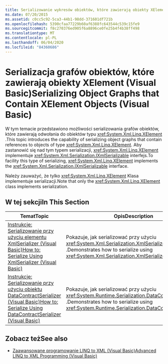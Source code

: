 ```yaml
---
title: Serializowanie wykresów obiektów, które zawierają obiekty XElement
ms.date: 07/20/2015
ms.assetid: c0cc5c92-5ca3-44b1-98dd-371601df721b
ms.openlocfilehash: 5390cfaa77229b60af6388fc643544c539c15fe9
ms.sourcegitcommit: f8c270376ed905f6a8896ce0fe25b4f4b38ff498
ms.translationtype: MT
ms.contentlocale: pl-PL
ms.lasthandoff: 06/04/2020
ms.locfileid: "84360686"
---
```

# <a name="serializing-object-graphs-that-contain-xelement-objects-visual-basic"></a><span data-ttu-id="46df9-102">Serializacja grafów obiektów, które zawierają obiekty XElement (Visual Basic)</span><span class="sxs-lookup"><span data-stu-id="46df9-102">Serializing Object Graphs that Contain XElement Objects (Visual Basic)</span></span>
<span data-ttu-id="46df9-103">W tym temacie przedstawiono możliwości serializowania grafów obiektów, które zawierają odwołania do obiektów typu <xref:System.Xml.Linq.XElement> .</span><span class="sxs-lookup"><span data-stu-id="46df9-103">This topic introduces the capability of serializing object graphs that contain references to objects of type <xref:System.Xml.Linq.XElement>.</span></span> <span data-ttu-id="46df9-104">Aby zastanowić się nad tym typem serializacji, <xref:System.Xml.Linq.XElement> implementuje <xref:System.Xml.Serialization.IXmlSerializable> interfejs.</span><span class="sxs-lookup"><span data-stu-id="46df9-104">To facility this type of serializing, <xref:System.Xml.Linq.XElement> implements the <xref:System.Xml.Serialization.IXmlSerializable> interface.</span></span>  
  
 <span data-ttu-id="46df9-105">Należy zauważyć, że tylko <xref:System.Xml.Linq.XElement> Klasa implementuje serializacji.</span><span class="sxs-lookup"><span data-stu-id="46df9-105">Note that only the <xref:System.Xml.Linq.XElement> class implements serialization.</span></span>  
  
## <a name="in-this-section"></a><span data-ttu-id="46df9-106">W tej sekcji</span><span class="sxs-lookup"><span data-stu-id="46df9-106">In This Section</span></span>  
  
|<span data-ttu-id="46df9-107">Temat</span><span class="sxs-lookup"><span data-stu-id="46df9-107">Topic</span></span>|<span data-ttu-id="46df9-108">Opis</span><span class="sxs-lookup"><span data-stu-id="46df9-108">Description</span></span>|  
|-----------|-----------------|  
|[<span data-ttu-id="46df9-109">Instrukcje: Serializowanie przy użyciu elementu XmlSerializer (Visual Basic)</span><span class="sxs-lookup"><span data-stu-id="46df9-109">How to: Serialize Using XmlSerializer (Visual Basic)</span></span>](how-to-serialize-using-xmlserializer.md)|<span data-ttu-id="46df9-110">Pokazuje, jak serializować przy użyciu <xref:System.Xml.Serialization.XmlSerializer> .</span><span class="sxs-lookup"><span data-stu-id="46df9-110">Demonstrates how to serialize using <xref:System.Xml.Serialization.XmlSerializer>.</span></span>|  
|[<span data-ttu-id="46df9-111">Instrukcje: Serializowanie przy użyciu obiektu DataContractSerializer (Visual Basic)</span><span class="sxs-lookup"><span data-stu-id="46df9-111">How to: Serialize Using DataContractSerializer (Visual Basic)</span></span>](how-to-serialize-using-datacontractserializer.md)|<span data-ttu-id="46df9-112">Pokazuje, jak serializować przy użyciu <xref:System.Runtime.Serialization.DataContractSerializer> .</span><span class="sxs-lookup"><span data-stu-id="46df9-112">Demonstrates how to serialize using <xref:System.Runtime.Serialization.DataContractSerializer>.</span></span>|  
  
## <a name="see-also"></a><span data-ttu-id="46df9-113">Zobacz też</span><span class="sxs-lookup"><span data-stu-id="46df9-113">See also</span></span>

- [<span data-ttu-id="46df9-114">Zaawansowane programowanie LINQ to XML (Visual Basic)</span><span class="sxs-lookup"><span data-stu-id="46df9-114">Advanced LINQ to XML Programming (Visual Basic)</span></span>](advanced-linq-to-xml-programming.md)
